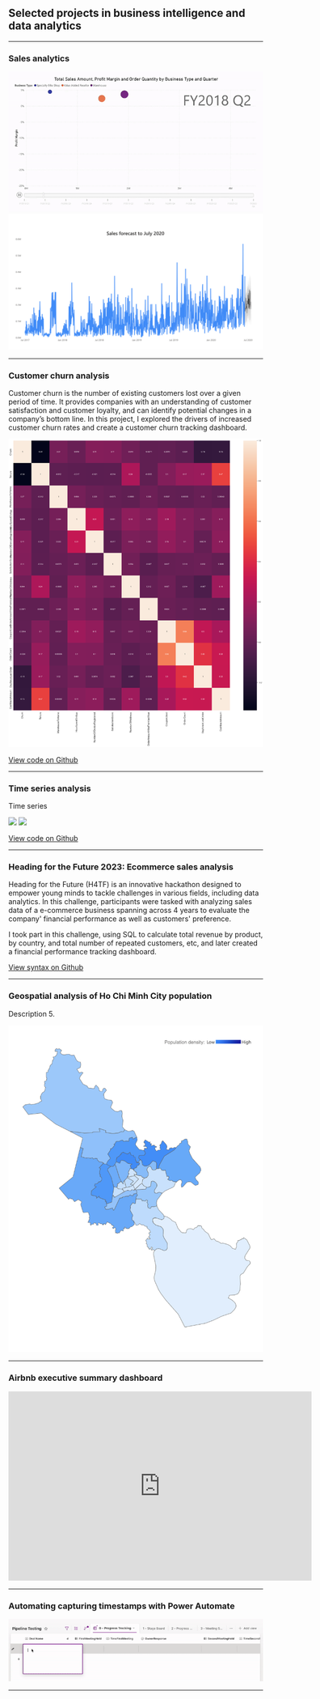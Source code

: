 ## Selected projects in business intelligence and data analytics

---

### Sales analytics

<img src="images/sales_animated.gif?raw=true" />
<img src="images/sales_forecast.png?raw=true" />

---

### Customer churn analysis

Customer churn is the number of existing customers lost over a given period of time. It provides companies with an understanding of customer satisfaction and customer loyalty, and can identify potential changes in a company’s bottom line. In this project, I explored the drivers of increased customer churn rates and create a customer churn tracking dashboard.

<img src="images/churn.png?raw=true" />

[View code on Github](https://github.com/hellohuykha/hellohuykha.github.io/tree/master/projects/customer_churn_reduction)

---

### Time series analysis

Time series

<img src="images/time_series_1.png?raw=true" />
<img src="images/time_series_2.png?raw=true" />

[View code on Github](https://github.com/hellohuykha/hellohuykha.github.io/tree/master/projects/time_series_analysis)

---

### Heading for the Future 2023: Ecommerce sales analysis

Heading for the Future (H4TF) is an innovative hackathon designed to empower young minds to tackle challenges in various fields, including data analytics. In this challenge, participants were tasked with analyzing sales data of a e-commerce business spanning across 4 years to evaluate the company' financial performance as well as customers' preference.

I took part in this challenge, using SQL to calculate total revenue by product, by country, and total number of repeated customers, etc, and later created a financial performance tracking dashboard.

[View syntax on Github](https://github.com/hellohuykha/hellohuykha.github.io/tree/master/projects/ecommerce_sales_analysis)

---

### Geospatial analysis of Ho Chi Minh City population

Description 5.

<img src="images/hcm_population.png?raw=true" />

---
### Airbnb executive summary dashboard

<iframe title="Airbnb Executive Summary Dashboard" width="600" height="373.5" src="https://app.powerbi.com/view?r=eyJrIjoiMjNmMmU2OTMtZGM5Zi00YjBhLWJhY2ItMWQ1Yzc3YzIwMDkyIiwidCI6ImZhOWNhMWYwLWU5MTktNGEyYi04NjU3LTZjM2E3NjBiY2NlMCIsImMiOjEwfQ%3D%3D" frameborder="0" allowFullScreen="true"></iframe>

---

### Automating capturing timestamps with Power Automate

<img src="images/power_automate.gif?raw=true" />

---

